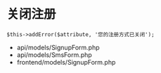 # 关闭注册
` $this->addError($attribute, '您的注册方式已关闭'); `

* api/models/SignupForm.php
* api/models/SmsForm.php
* frontend/models/SignupForm.php
